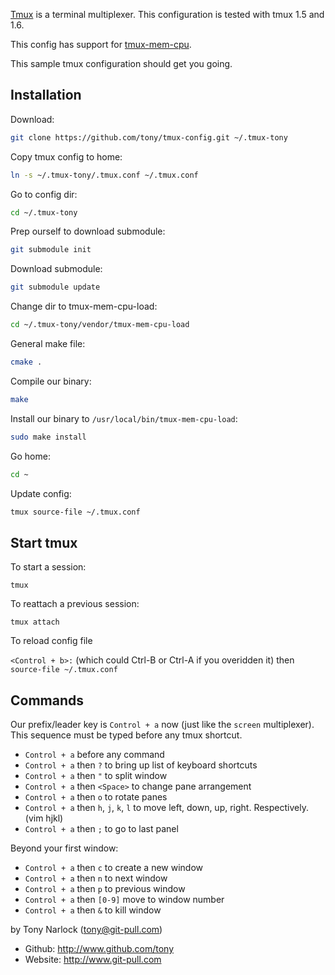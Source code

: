 [Tmux](http://tmux.sourceforge.net/) is a terminal multiplexer. This configuration is tested with tmux 1.5 and 1.6.

This config has support for [tmux-mem-cpu](http://github.com/thewtex/tmux-mem-cpu-load).

This sample tmux configuration should get you going.

Installation
------------

  Download:

```bash
git clone https://github.com/tony/tmux-config.git ~/.tmux-tony
```

  Copy tmux config to home:

```bash
ln -s ~/.tmux-tony/.tmux.conf ~/.tmux.conf
```

  Go to config dir:

```bash
cd ~/.tmux-tony
```

  Prep ourself to download submodule:

```bash
git submodule init
```

  Download submodule:

```bash
git submodule update
```

  Change dir to tmux-mem-cpu-load:

```bash
cd ~/.tmux-tony/vendor/tmux-mem-cpu-load
```

  General make file:

```bash
cmake .
```

  Compile our binary:

```bash
make
```

  Install our binary to `/usr/local/bin/tmux-mem-cpu-load`:

```bash
sudo make install
```

  Go home:

```bash
cd ~
```

  Update config:

```bash
tmux source-file ~/.tmux.conf
```

Start tmux
----------

  To start a session:

  `tmux`

  To reattach a previous session:

  `tmux attach`

  To reload config file

  `<Control + b>:` (which could Ctrl-B or Ctrl-A if you overidden it) then `source-file ~/.tmux.conf`

Commands
--------

  Our prefix/leader key is `Control + a` now (just like the `screen` multiplexer). This sequence must be typed before any tmux shortcut.

  * `Control + a` before any command
  * `Control + a` then `?` to bring up list of keyboard shortcuts
  * `Control + a` then `"` to split window
  * `Control + a` then `<Space>` to change pane arrangement
  * `Control + a` then `o` to rotate panes
  * `Control + a` then `h`, `j`, `k`, `l` to move left, down, up, right. Respectively. (vim hjkl)
  * `Control + a` then `;` to go to last panel

  Beyond your first window:

  * `Control + a` then `c` to create a new window
  * `Control + a` then `n` to next window
  * `Control + a` then `p` to previous window
  * `Control + a` then `[0-9]` move to window number
  * `Control + a` then `&` to kill window


by Tony Narlock (tony@git-pull.com)

* Github: http://www.github.com/tony
* Website: http://www.git-pull.com